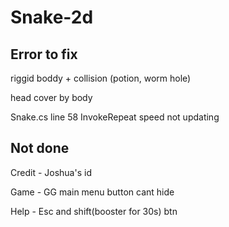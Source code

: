 # Snake-2d

## Error to fix
riggid boddy + collision (potion, worm hole)

head cover by body

Snake.cs line 58 InvokeRepeat speed not updating

## Not done
Credit - Joshua's id

Game - GG main menu button cant hide

Help - Esc and shift(booster for 30s) btn